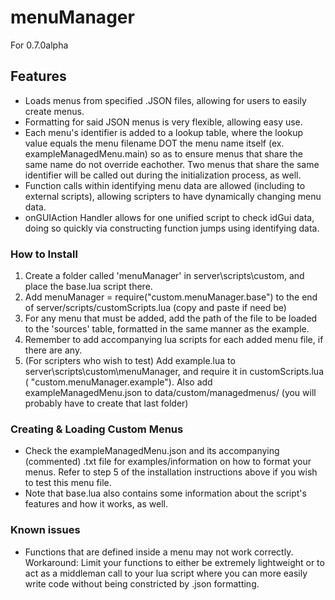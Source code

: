 # menuManager
For 0.7.0alpha
## Features
* Loads menus from specified .JSON files, allowing for users to easily create menus.
* Formatting for said JSON menus is very flexible, allowing easy use.
* Each menu's identifier is added to a lookup table, where the lookup value equals the menu filename DOT the menu name itself (ex. exampleManagedMenu.main) so as to ensure menus that share the same name do not override eachother. Two menus that share the same identifier will be called out during the initialization process, as well.
* Function calls within identifying menu data are allowed (including to external scripts), allowing scripters to have dynamically changing menu data.
* onGUIAction Handler allows for one unified script to check idGui data, doing so quickly via constructing function jumps using identifying data.
### How to Install
1. Create a folder called 'menuManager' in server\scripts\custom, and place the base.lua script there.
2. Add menuManager = require("custom.menuManager.base") to the end of server/scripts/customScripts.lua (copy and paste if need be)
3. For any menu that must be added, add the path of the file to be loaded to the 'sources' table, formatted in the same manner as the example.
4. Remember to add accompanying lua scripts for each added menu file, if there are any.
5. (For scripters who wish to test) Add example.lua to server\scripts\custom\menuManager, and require it in customScripts.lua ( "custom.menuManager.example"). Also add exampleManagedMenu.json to data/custom/managedmenus/ (you will probably have to create that last folder)
### Creating & Loading Custom Menus
* Check the exampleManagedMenu.json and its accompanying (commented) .txt file for examples/information on how to format your menus. Refer to step 5 of the installation instructions above if you wish to test this menu file.
* Note that base.lua also contains some information about the script's features and how it works, as well.
### Known issues
* Functions that are defined inside a menu may not work correctly. Workaround: Limit your functions to either be extremely lightweight or to act as a middleman call to your lua script where you can more easily write code without being constricted by .json formatting.

